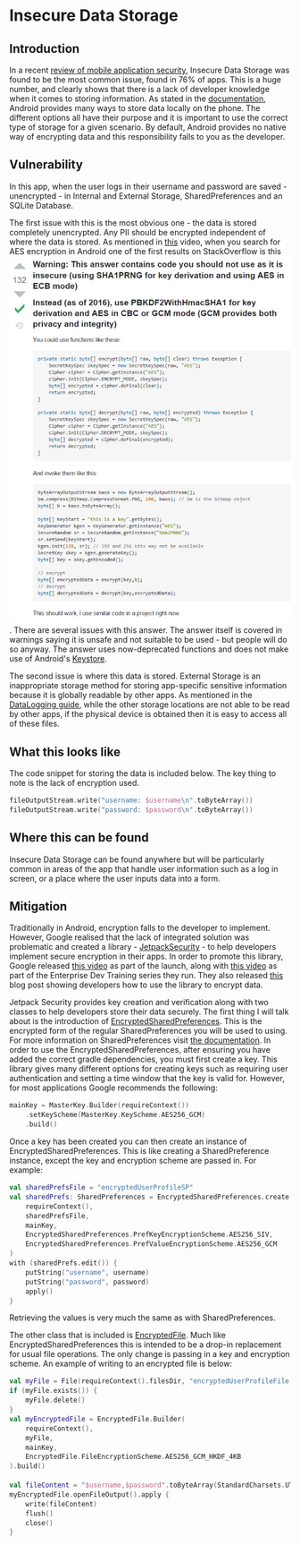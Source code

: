 # Insecure Data Storage

## Introduction
In a recent [review of mobile application security](https://www.ptsecurity.com/ww-en/analytics/mobile-application-security-threats-and-vulnerabilities-2019/), Insecure Data Storage was found to be the most common issue, found in 76% of apps. This is a huge number, and clearly shows that there is a lack of developer knowledge when it comes to storing information.
As stated in the [documentation](https://developer.android.com/training/data-storage/), Android provides many ways to store data locally on the phone. The different options all have their purpose and it is important to use the correct type of storage for a given scenario. By default, Android provides no native way of encrypting data and this responsibility falls to you as the developer.

## Vulnerability
In this app, when the user logs in their username and password are saved - unencrypted - in Internal and External Storage, SharedPreferences and an SQLite Database.

The first issue with this is the most obvious one - the data is stored completely unencrypted. Any PII should be encrypted independent of where the data is stored.
As mentioned in [this](https://www.youtube.com/watch?v=W3mwSnF1n50) video, when you search for AES encryption in Android one of the first results on StackOverflow is this ![Top StackOverflow answer](/images/guides/DataStorage/stack_overflow.PNG). There are several issues with this answer. The answer itself is covered in warnings saying it is unsafe and not suitable to be used - but people will do so anyway. The answer uses now-deprecated functions and does not make use of Android's [Keystore](https://developer.android.com/training/articles/keystore).

The second issue is where this data is stored. External Storage is an inappropriate storage method for storing app-specific sensitive information because it is globally readable by other apps.
As mentioned in the [DataLogging guide](/guides/DataLogging/DataLogging.md), while the other storage locations are not able to be read by other apps, if the physical device is obtained then it is easy to access all of these files. 

## What this looks like
The code snippet for storing the data is included below. The key thing to note is the lack of encryption used.
```kotlin
fileOutputStream.write("username: $username\n".toByteArray())
fileOutputStream.write("password: $password\n".toByteArray())
```

## Where this can be found
Insecure Data Storage can be found anywhere but will be particularly common in areas of the app that handle user information such as a log in screen, or a place where the user inputs data into a form.

## Mitigation
Traditionally in Android, encryption falls to the developer to implement. However, Google realised that the lack of integrated solution was problematic and created a library - [JetpackSecurity](https://developer.android.com/jetpack/androidx/releases/security) - to help developers implement secure encryption in their apps. In order to promote this library, Google released [this video](https://www.youtube.com/watch?v=W3mwSnF1n50) as part of the launch, along with [this video](https://www.youtube.com/watch?v=2y9Ol2N1I4k) as part of the Enterprise Dev Training series they run. They also released [this](https://android-developers.googleblog.com/2020/02/data-encryption-on-android-with-jetpack.html) blog post showing developers how to use the library to encrypt data.

Jetpack Security provides key creation and verification along with two classes to help developers store their data securely.
The first thing I will talk about is the introduction of [EncryptedSharedPreferences](https://developer.android.com/reference/androidx/security/crypto/EncryptedSharedPreferences). This is the encrypted form of the regular SharedPreferences you will be used to using. For more information on SharedPreferences visit [the documentation](https://developer.android.com/training/data-storage/shared-preferences).
In order to use the EncryptedSharedPreferences, after ensuring you have added the correct gradle dependencies, you must first create a key.
This library gives many different options for creating keys such as requiring user authentication and setting a time window that the key is valid for. However, for most applications Google recommends the following:
```kotlin
mainKey = MasterKey.Builder(requireContext())
    .setKeyScheme(MasterKey.KeyScheme.AES256_GCM)
    .build()
```

Once a key has been created you can then create an instance of EncryptedSharedPreferences. This is like creating a SharedPreference instance, except the key and encryption scheme are passed in. For example:
```kotlin
val sharedPrefsFile = "encryptedUserProfileSP"
val sharedPrefs: SharedPreferences = EncryptedSharedPreferences.create(
    requireContext(),
    sharedPrefsFile,
    mainKey,
    EncryptedSharedPreferences.PrefKeyEncryptionScheme.AES256_SIV,
    EncryptedSharedPreferences.PrefValueEncryptionScheme.AES256_GCM
)
with (sharedPrefs.edit()) {
    putString("username", username)
    putString("password", password)
    apply()
}
```

Retrieving the values is very much the same as with SharedPreferences.

The other class that is included is [EncryptedFile](https://developer.android.com/reference/androidx/security/crypto/EncryptedFile). Much like EncryptedSharedPreferences this is intended to be a drop-in replacement for usual file operations. The only change is passing in a key and encryption scheme. An example of writing to an encrypted file is below:
```kotlin
val myFile = File(requireContext().filesDir, "encryptedUserProfileFile.txt")
if (myFile.exists()) {
    myFile.delete()
}
val myEncryptedFile = EncryptedFile.Builder(
    requireContext(),
    myFile,
    mainKey,
    EncryptedFile.FileEncryptionScheme.AES256_GCM_HKDF_4KB
).build()

val fileContent = "$username,$password".toByteArray(StandardCharsets.UTF_8)
myEncryptedFile.openFileOutput().apply {
    write(fileContent)
    flush()
    close()
}
```